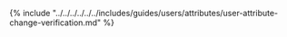 {% include "../../../../../../includes/guides/users/attributes/user-attribute-change-verification.md" %}